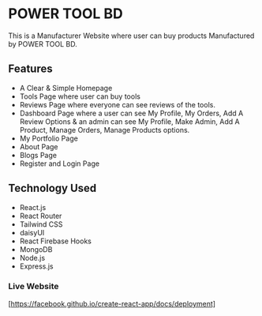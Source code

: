 # POWER TOOL BD

This is a Manufacturer Website where user can buy products Manufactured by POWER TOOL BD.

## Features

- A Clear & Simple Homepage
- Tools Page where user can buy tools
- Reviews Page where everyone can see reviews of the tools.
- Dashboard Page where a user can see My Profile, My Orders, Add A Review Options & an admin can see My Profile, Make Admin, Add A Product, Manage Orders, Manage Products options.
- My Portfolio Page
- About Page
- Blogs Page
- Register and Login Page

## Technology Used

- React.js
- React Router
- Tailwind CSS
- daisyUI
- React Firebase Hooks
- MongoDB
- Node.js
- Express.js

### Live Website

[https://facebook.github.io/create-react-app/docs/deployment]
